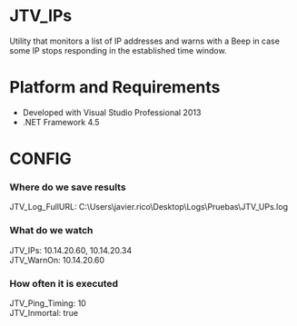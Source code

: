 # JTV_IPs
Utility that monitors a list of IP addresses and warns with a Beep in case some IP stops responding in the established time window.
   
# Platform and Requirements
   
   - Developed with Visual Studio Professional 2013
   - .NET Framework 4.5


# CONFIG
   
### Where do we save results

JTV_Log_FullURL: C:\Users\javier.rico\Desktop\Logs\Pruebas\JTV_UPs.log

### What do we watch

JTV_IPs: 10.14.20.60, 10.14.20.34   
JTV_WarnOn: 10.14.20.60

### How often it is executed

JTV_Ping_Timing: 10   
JTV_Inmortal: true
